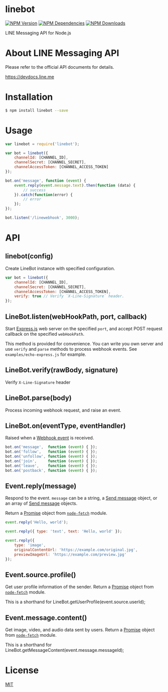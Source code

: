# linebot

  [![NPM Version][npm-image]][npm-url]
  [![NPM Dependencies][dependencies-image]][dependencies-url]
  [![NPM Downloads][downloads-image]][downloads-url]

LINE Messaging API for Node.js

# About LINE Messaging API

Please refer to the official API documents for details.

https://devdocs.line.me

# Installation

```bash
$ npm install linebot --save
```

# Usage

```js
var linebot = require('linebot');

var bot = linebot({
	channelId: [CHANNEL_ID],
	channelSecret: [CHANNEL_SECRET],
	channelAccessToken: [CHANNEL_ACCESS_TOKEN]
});

bot.on('message', function (event) {
	event.reply(event.message.text).then(function (data) {
		// success
	}).catch(function(error) {
		// error
	});
});

bot.listen('/linewebhook', 3000);
```

# API

## linebot(config)
Create LineBot instance with specified configuration.
```js
var bot = linebot({
    channelId: [CHANNEL_ID],
    channelSecret: [CHANNEL_SECRET],
    channelAccessToken: [CHANNEL_ACCESS_TOKEN],
	verify: true // Verify `X-Line-Signature` header.
});
```

## LineBot.listen(webHookPath, port, callback)

Start [Express.js](http://expressjs.com/) web server on the specified `port`,
and accept POST request callback on the specified `webHookPath`.

This method is provided for convenience.
You can write you own server and use `verify` and `parse` methods to process webhook events.
See `examples/echo-express.js` for example.

## LineBot.verify(rawBody, signature)

Verify `X-Line-Signature` header

## LineBot.parse(body)

Process incoming webhook request, and raise an event.

## LineBot.on(eventType, eventHandler)

Raised when a [Webhook event](https://devdocs.line.me/en/#webhook-event-object) is received.
```js
bot.on('message',  function (event) { });
bot.on('follow',   function (event) { });
bot.on('unfollow', function (event) { });
bot.on('join',     function (event) { });
bot.on('leave',    function (event) { });
bot.on('postback', function (event) { });
```
## Event.reply(message)

Respond to the event.
`message` can be a string, a [Send message](https://devdocs.line.me/en/#send-message-object) object, or an array of [Send message](https://devdocs.line.me/en/#send-message-object) objects.

Return a [Promise](https://developer.mozilla.org/en/docs/Web/JavaScript/Reference/Global_Objects/Promise) object from [`node-fetch`](https://github.com/bitinn/node-fetch) module.

```js
event.reply('Hello, world');

event.reply({ type: 'text', text: 'Hello, world' });

event.reply({
	type: 'image',
	originalContentUrl: 'https://example.com/original.jpg',
	previewImageUrl: 'https://example.com/preview.jpg'
});
```

## Event.source.profile()

Get user profile information of the sender.
Return a [Promise](https://developer.mozilla.org/en/docs/Web/JavaScript/Reference/Global_Objects/Promise) object from [`node-fetch`](https://github.com/bitinn/node-fetch) module.

This is a shorthand for LineBot.getUserProfile(event.source.userId);

## Event.message.content()

Get image, video, and audio data sent by users.
Return a [Promise](https://developer.mozilla.org/en/docs/Web/JavaScript/Reference/Global_Objects/Promise) object from [`node-fetch`](https://github.com/bitinn/node-fetch) module.

This is a shorthand for LineBot.getMessageContent(event.message.messageId);

# License

  [MIT](LICENSE)
  
[npm-image]: https://img.shields.io/npm/v/linebot.svg
[npm-url]: https://npmjs.org/package/linebot
[dependencies-image]: https://david-dm.org/boybundit/linebot.svg
[dependencies-url]: https://david-dm.org/boybundit/linebot
[downloads-image]: https://img.shields.io/npm/dm/linebot.svg
[downloads-url]: https://npmjs.org/package/linebot
